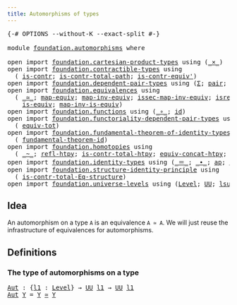```yaml
---
title: Automorphisms of types
---
```


<pre class="Agda"><a id="48" class="Symbol">{-#</a> <a id="52" class="Keyword">OPTIONS</a> <a id="60" class="Pragma">--without-K</a> <a id="72" class="Pragma">--exact-split</a> <a id="86" class="Symbol">#-}</a>

<a id="91" class="Keyword">module</a> <a id="98" href="foundation.automorphisms.html" class="Module">foundation.automorphisms</a> <a id="123" class="Keyword">where</a>

<a id="130" class="Keyword">open</a> <a id="135" class="Keyword">import</a> <a id="142" href="foundation.cartesian-product-types.html" class="Module">foundation.cartesian-product-types</a> <a id="177" class="Keyword">using</a> <a id="183" class="Symbol">(</a><a id="184" href="foundation-core.cartesian-product-types.html#590" class="Function Operator">_×_</a><a id="187" class="Symbol">)</a>
<a id="189" class="Keyword">open</a> <a id="194" class="Keyword">import</a> <a id="201" href="foundation.contractible-types.html" class="Module">foundation.contractible-types</a> <a id="231" class="Keyword">using</a>
  <a id="239" class="Symbol">(</a> <a id="241" href="foundation-core.contractible-types.html#1006" class="Function">is-contr</a><a id="249" class="Symbol">;</a> <a id="251" href="foundation-core.contractible-types.html#2046" class="Function">is-contr-total-path</a><a id="270" class="Symbol">;</a> <a id="272" href="foundation-core.contractible-types.html#3813" class="Function">is-contr-equiv&#39;</a><a id="287" class="Symbol">)</a>
<a id="289" class="Keyword">open</a> <a id="294" class="Keyword">import</a> <a id="301" href="foundation.dependent-pair-types.html" class="Module">foundation.dependent-pair-types</a> <a id="333" class="Keyword">using</a> <a id="339" class="Symbol">(</a><a id="340" href="foundation-core.dependent-pair-types.html#515" class="Record">Σ</a><a id="341" class="Symbol">;</a> <a id="343" href="foundation-core.dependent-pair-types.html#588" class="InductiveConstructor">pair</a><a id="347" class="Symbol">;</a> <a id="349" href="foundation-core.dependent-pair-types.html#605" class="Field">pr1</a><a id="352" class="Symbol">;</a> <a id="354" href="foundation-core.dependent-pair-types.html#617" class="Field">pr2</a><a id="357" class="Symbol">)</a>
<a id="359" class="Keyword">open</a> <a id="364" class="Keyword">import</a> <a id="371" href="foundation.equivalences.html" class="Module">foundation.equivalences</a> <a id="395" class="Keyword">using</a>
  <a id="403" class="Symbol">(</a> <a id="405" href="foundation-core.equivalences.html#1621" class="Function Operator">_≃_</a><a id="408" class="Symbol">;</a> <a id="410" href="foundation-core.equivalences.html#1821" class="Function">map-equiv</a><a id="419" class="Symbol">;</a> <a id="421" href="foundation-core.equivalences.html#5036" class="Function">map-inv-equiv</a><a id="434" class="Symbol">;</a> <a id="436" href="foundation-core.equivalences.html#5119" class="Function">issec-map-inv-equiv</a><a id="455" class="Symbol">;</a> <a id="457" href="foundation-core.equivalences.html#5251" class="Function">isretr-map-inv-equiv</a><a id="477" class="Symbol">;</a>
    <a id="483" href="foundation-core.equivalences.html#1556" class="Function">is-equiv</a><a id="491" class="Symbol">;</a> <a id="493" href="foundation-core.equivalences.html#4187" class="Function">map-inv-is-equiv</a><a id="509" class="Symbol">)</a>
<a id="511" class="Keyword">open</a> <a id="516" class="Keyword">import</a> <a id="523" href="foundation.functions.html" class="Module">foundation.functions</a> <a id="544" class="Keyword">using</a> <a id="550" class="Symbol">(</a><a id="551" href="foundation-core.functions.html#420" class="Function Operator">_∘_</a><a id="554" class="Symbol">;</a> <a id="556" href="foundation-core.functions.html#322" class="Function">id</a><a id="558" class="Symbol">)</a>
<a id="560" class="Keyword">open</a> <a id="565" class="Keyword">import</a> <a id="572" href="foundation.functoriality-dependent-pair-types.html" class="Module">foundation.functoriality-dependent-pair-types</a> <a id="618" class="Keyword">using</a>
  <a id="626" class="Symbol">(</a> <a id="628" href="foundation-core.functoriality-dependent-pair-types.html#7267" class="Function">equiv-tot</a><a id="637" class="Symbol">)</a>
<a id="639" class="Keyword">open</a> <a id="644" class="Keyword">import</a> <a id="651" href="foundation.fundamental-theorem-of-identity-types.html" class="Module">foundation.fundamental-theorem-of-identity-types</a> <a id="700" class="Keyword">using</a>
  <a id="708" class="Symbol">(</a> <a id="710" href="foundation-core.fundamental-theorem-of-identity-types.html#1894" class="Function">fundamental-theorem-id</a><a id="732" class="Symbol">)</a>
<a id="734" class="Keyword">open</a> <a id="739" class="Keyword">import</a> <a id="746" href="foundation.homotopies.html" class="Module">foundation.homotopies</a> <a id="768" class="Keyword">using</a>
  <a id="776" class="Symbol">(</a> <a id="778" href="foundation-core.homotopies.html#1249" class="Function Operator">_~_</a><a id="781" class="Symbol">;</a> <a id="783" href="foundation-core.homotopies.html#1368" class="Function">refl-htpy</a><a id="792" class="Symbol">;</a> <a id="794" href="foundation.homotopies.html#3155" class="Function">is-contr-total-htpy</a><a id="813" class="Symbol">;</a> <a id="815" href="foundation.homotopies.html#6187" class="Function">equiv-concat-htpy</a><a id="832" class="Symbol">;</a> <a id="834" href="foundation-core.homotopies.html#3211" class="Function">right-unit-htpy</a><a id="849" class="Symbol">)</a>
<a id="851" class="Keyword">open</a> <a id="856" class="Keyword">import</a> <a id="863" href="foundation.identity-types.html" class="Module">foundation.identity-types</a> <a id="889" class="Keyword">using</a> <a id="895" class="Symbol">(</a><a id="896" href="foundation-core.identity-types.html#1865" class="Function Operator">_＝_</a><a id="899" class="Symbol">;</a> <a id="901" href="foundation-core.identity-types.html#2425" class="Function Operator">_∙_</a><a id="904" class="Symbol">;</a> <a id="906" href="foundation-core.identity-types.html#4003" class="Function">ap</a><a id="908" class="Symbol">;</a> <a id="910" href="foundation-core.identity-types.html#1820" class="InductiveConstructor">refl</a><a id="914" class="Symbol">;</a> <a id="916" href="foundation-core.identity-types.html#3074" class="Function">right-unit</a><a id="926" class="Symbol">)</a>
<a id="928" class="Keyword">open</a> <a id="933" class="Keyword">import</a> <a id="940" href="foundation.structure-identity-principle.html" class="Module">foundation.structure-identity-principle</a> <a id="980" class="Keyword">using</a>
  <a id="988" class="Symbol">(</a> <a id="990" href="foundation.structure-identity-principle.html#1355" class="Function">is-contr-total-Eq-structure</a><a id="1017" class="Symbol">)</a>
<a id="1019" class="Keyword">open</a> <a id="1024" class="Keyword">import</a> <a id="1031" href="foundation.universe-levels.html" class="Module">foundation.universe-levels</a> <a id="1058" class="Keyword">using</a> <a id="1064" class="Symbol">(</a><a id="1065" href="Agda.Primitive.html#597" class="Postulate">Level</a><a id="1070" class="Symbol">;</a> <a id="1072" href="foundation-core.universe-levels.html#235" class="Primitive">UU</a><a id="1074" class="Symbol">;</a> <a id="1076" href="Agda.Primitive.html#780" class="Primitive">lsuc</a><a id="1080" class="Symbol">;</a> <a id="1082" href="Agda.Primitive.html#810" class="Primitive Operator">_⊔_</a><a id="1085" class="Symbol">)</a>
</pre>
## Idea

An automorphism on a type `A` is an equivalence `A ≃ A`. We will just reuse the infrastructure of equivalences for automorphisms.

## Definitions

### The type of automorphisms on a type

<pre class="Agda"><a id="Aut"></a><a id="1297" href="foundation.automorphisms.html#1297" class="Function">Aut</a> <a id="1301" class="Symbol">:</a> <a id="1303" class="Symbol">{</a><a id="1304" href="foundation.automorphisms.html#1304" class="Bound">l1</a> <a id="1307" class="Symbol">:</a> <a id="1309" href="Agda.Primitive.html#597" class="Postulate">Level</a><a id="1314" class="Symbol">}</a> <a id="1316" class="Symbol">→</a> <a id="1318" href="foundation-core.universe-levels.html#235" class="Primitive">UU</a> <a id="1321" href="foundation.automorphisms.html#1304" class="Bound">l1</a> <a id="1324" class="Symbol">→</a> <a id="1326" href="foundation-core.universe-levels.html#235" class="Primitive">UU</a> <a id="1329" href="foundation.automorphisms.html#1304" class="Bound">l1</a>
<a id="1332" href="foundation.automorphisms.html#1297" class="Function">Aut</a> <a id="1336" href="foundation.automorphisms.html#1336" class="Bound">Y</a> <a id="1338" class="Symbol">=</a> <a id="1340" href="foundation.automorphisms.html#1336" class="Bound">Y</a> <a id="1342" href="foundation-core.equivalences.html#1621" class="Function Operator">≃</a> <a id="1344" href="foundation.automorphisms.html#1336" class="Bound">Y</a>
</pre>